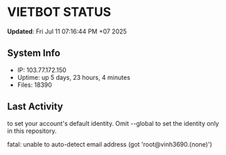 # VIETBOT STATUS
**Updated**: Fri Jul 11 07:16:44 PM +07 2025

## System Info
- IP: 103.77.172.150
- Uptime: up 5 days, 23 hours, 4 minutes
- Files: 18390

## Last Activity

to set your account's default identity.
Omit --global to set the identity only in this repository.

fatal: unable to auto-detect email address (got 'root@vinh3690.(none)')
